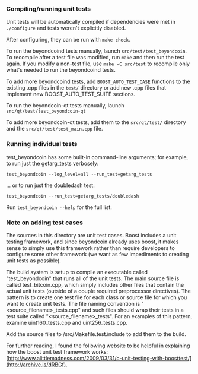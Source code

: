 ### Compiling/running unit tests

Unit tests will be automatically compiled if dependencies were met in `./configure`
and tests weren't explicitly disabled.

After configuring, they can be run with `make check`.

To run the beyondcoind tests manually, launch `src/test/test_beyondcoin`. To recompile
after a test file was modified, run `make` and then run the test again. If you
modify a non-test file, use `make -C src/test` to recompile only what's needed
to run the beyondcoind tests.

To add more beyondcoind tests, add `BOOST_AUTO_TEST_CASE` functions to the existing
.cpp files in the `test/` directory or add new .cpp files that
implement new BOOST_AUTO_TEST_SUITE sections.

To run the beyondcoin-qt tests manually, launch `src/qt/test/test_beyondcoin-qt`

To add more beyondcoin-qt tests, add them to the `src/qt/test/` directory and
the `src/qt/test/test_main.cpp` file.

### Running individual tests

test_beyondcoin has some built-in command-line arguments; for
example, to run just the getarg_tests verbosely:

    test_beyondcoin --log_level=all --run_test=getarg_tests

... or to run just the doubledash test:

    test_beyondcoin --run_test=getarg_tests/doubledash

Run `test_beyondcoin --help` for the full list.

### Note on adding test cases

The sources in this directory are unit test cases.  Boost includes a
unit testing framework, and since beyondcoin already uses boost, it makes
sense to simply use this framework rather than require developers to
configure some other framework (we want as few impediments to creating
unit tests as possible).

The build system is setup to compile an executable called "test_beyondcoin"
that runs all of the unit tests.  The main source file is called
test_bitcoin.cpp, which simply includes other files that contain the
actual unit tests (outside of a couple required preprocessor
directives).  The pattern is to create one test file for each class or
source file for which you want to create unit tests.  The file naming
convention is "<source_filename>_tests.cpp" and such files should wrap
their tests in a test suite called "<source_filename>_tests".  For an
examples of this pattern, examine uint160_tests.cpp and
uint256_tests.cpp.

Add the source files to /src/Makefile.test.include to add them to the build.

For further reading, I found the following website to be helpful in
explaining how the boost unit test framework works:
[http://www.alittlemadness.com/2009/03/31/c-unit-testing-with-boosttest/](http://archive.is/dRBGf).
